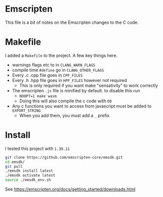 # Emscripten
This file is a bit of notes on the Emscripten changes to the C code.

# Makefile
I added a `Makefile` to the project.  A few key things here.
* warnings flags etc to in `CLANG_WARN_FLAGS`
* compile time `#define` go in `CLANG_OTHER_FLAGS`
* Every .c .cpp file goes in `CPP_FILES`
* Every .h .hpp file goes in `HPP_FILES` however not required
  * This is only required if you want make "sensativity" to work correctly
* The emscripten `.js` file is minified by default. to disable this run
  * `NOOPT=1 make wasm`
  * Doing this will also compile the c code with `O0`
* Any c functions you want to access from javascript must be added to `EXPORT_STRING`
  * When you add them, you must add a `_` prefix

# Install
I tested this project with `1.39.11`

```bash
git clone https://github.com/emscripten-core/emsdk.git
cd emsdk/
git pull
./emsdk install latest
./emsdk activate latest
source ./emsdk_env.sh
```

See https://emscripten.org/docs/getting_started/downloads.html
